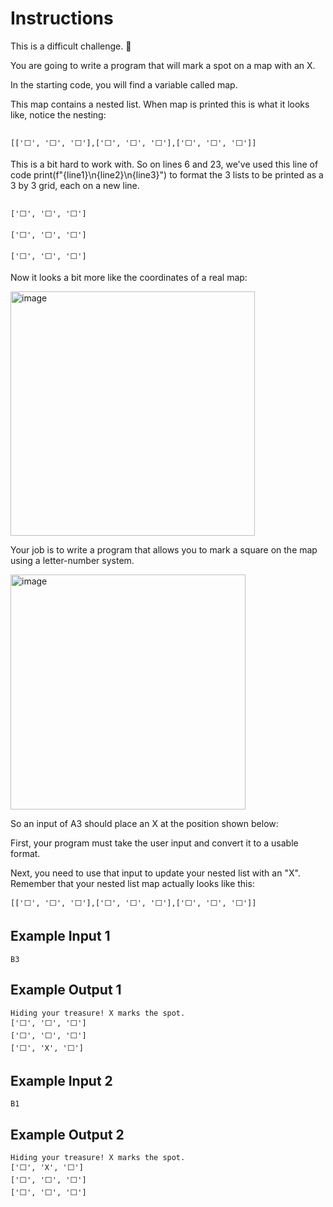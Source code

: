 # Instructions
This is a difficult challenge. 💪

You are going to write a program that will mark a spot on a map with an X.

In the starting code, you will find a variable called map.

This map contains a nested list. When map is printed this is what it looks like, notice the nesting:
```

[['⬜️', '⬜️', '⬜️'],['⬜️', '⬜️', '⬜️'],['⬜️', '⬜️', '⬜️']]
```

This is a bit hard to work with. So on lines 6 and 23, we've used this line of code print(f"{line1}\n{line2}\n{line3}") to format the 3 lists to be printed as a 3 by 3 grid, each on a new line.
```

['⬜️', '⬜️', '⬜️']

['⬜️', '⬜️', '⬜️']

['⬜️', '⬜️', '⬜️']
```
Now it looks a bit more like the coordinates of a real map:

<img width="391" alt="image" src="https://github.com/SaadNoor01/Projects/assets/174381924/385c0780-7e2b-4739-829b-c15656196c05">

Your job is to write a program that allows you to mark a square on the map using a letter-number system.

<img width="376" alt="image" src="https://github.com/SaadNoor01/Projects/assets/174381924/142ea7dc-ed32-4474-9bb1-482de3d9d2e2">

So an input of A3 should place an X at the position shown below:

First, your program must take the user input and convert it to a usable format.

Next, you need to use that input to update your nested list with an "X". Remember that your nested list map actually looks like this:

```
[['⬜️', '⬜️', '⬜️'],['⬜️', '⬜️', '⬜️'],['⬜️', '⬜️', '⬜️']]
```
## Example Input 1
```
B3
```
## Example Output 1
```
Hiding your treasure! X marks the spot.
['⬜️', '️⬜️', '️⬜️']
['⬜️', '⬜️', '️⬜️']
['⬜️️', 'X', '⬜️️']
```

## Example Input 2
```
B1
```
## Example Output 2
```
Hiding your treasure! X marks the spot.
['⬜️', 'X', '️⬜️']
['⬜️', '⬜️', '️⬜️']
['⬜️️', '⬜️️', '⬜️️']
```

